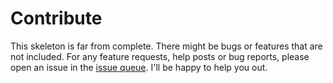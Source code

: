 # Contribute

This skeleton is far from complete. There might be bugs or features that are not included.
For any feature requests, help posts or bug reports, please open an issue in the 
[issue queue](https://github.com/robiningelbrecht/php-slim-skeleton/issues/new). I'll be happy to help you out.